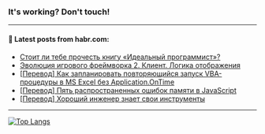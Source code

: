 ### It's working? Don't touch!

---
<!--
#### 🛠️ Technical stack:

![C++](https://img.shields.io/badge/C++-informational?logo=c%2B%2B&style=flat&logoColor=white&color=9C033A)
![Java](https://img.shields.io/badge/Java-informational?logo=java&style=flat&logoColor=white&color=007396)
![Kotlin](https://img.shields.io/badge/Kotlin-informational?logo=Kotlin&style=flat&logoColor=white&color=0095D5)
![JS](https://img.shields.io/badge/JS-informational?logo=javaScript&style=flat&logoColor=black&color=F7Df1E) <br>
![HTML5](https://img.shields.io/badge/HTML5-informational?logo=html5&style=flat&logoColor=white&color=E34F26)
![CSS3](https://img.shields.io/badge/CSS3-informational?logo=css3&style=flat&logoColor=white&color=157286)
![Sass](https://img.shields.io/badge/Saas-informational?logo=sass&style=flat&logoColor=white&color=hotpink)
![PHP](https://img.shields.io/badge/PHP-informational?logo=php&style=flat&logoColor=white&color=777BB4) <br>
![WebPAck](https://img.shields.io/badge/WebPack-informational?logo=webPack&style=flat&logoColor=white&color=FF6F00)
![Bootstrap](https://img.shields.io/badge/Bootstrap-informational?logo=Bootstrap&style=flat&logoColor=white&color=7952B3)
![MySQL](https://img.shields.io/badge/MySQL-informational?logo=MySQL&style=flat&logoColor=white&color=00f) <br>
![NodeJS](https://img.shields.io/badge/NodeJS-informational?logo=node.js&style=flat&logoColor=white&color=43853D)
![Spring](https://img.shields.io/badge/Spring-informational?logo=Spring&style=flat&logoColor=white&color=0A9EDC)
![Angular](https://img.shields.io/badge/Vue-informational?logo=vue.js&style=flat&logoColor=white&color=red)
![Git](https://img.shields.io/badge/Git-informational?logo=git&style=flat&logoColor=white&color=darkorange)

___
-->

#### 💬 Latest posts from habr.com:

<!-- BLOG-POST-LIST:START -->
- [Стоит ли тебе прочесть книгу «Идеальный программист»?](https://habr.com/ru/post/677250/?utm_source=habrahabr&utm_medium=rss&utm_campaign=677250)
- [Эволюция игрового фреймворка 2. Клиент. Логика отображения](https://habr.com/ru/post/677312/?utm_source=habrahabr&utm_medium=rss&utm_campaign=677312)
- [[Перевод] Как запланировать повторяющийся запуск VBA-процедуры в MS Excel без Application.OnTime](https://habr.com/ru/post/677368/?utm_source=habrahabr&utm_medium=rss&utm_campaign=677368)
- [[Перевод] Пять распространенных ошибок памяти в JavaScript](https://habr.com/ru/post/677364/?utm_source=habrahabr&utm_medium=rss&utm_campaign=677364)
- [[Перевод] Хороший инженер знает свои инструменты](https://habr.com/ru/post/677358/?utm_source=habrahabr&utm_medium=rss&utm_campaign=677358)
<!-- BLOG-POST-LIST:END -->

---

[![Top Langs](https://github-readme-stats.vercel.app/api/top-langs/?username=zloylis&layout=compact&hide_border=true&theme=dracula)](https://github.com/zloylis)
